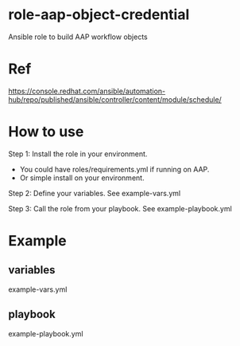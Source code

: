 # role-aap-object-credential
Ansible role to build AAP workflow objects

# Ref
https://console.redhat.com/ansible/automation-hub/repo/published/ansible/controller/content/module/schedule/

# How to use

Step 1: Install the role in your environment.
   - You could have roles/requirements.yml if running on AAP.
   - Or simple install on your environment.

Step 2: Define your variables. See example-vars.yml

Step 3: Call the role from your playbook. See example-playbook.yml

# Example
## variables
example-vars.yml

## playbook
example-playbook.yml